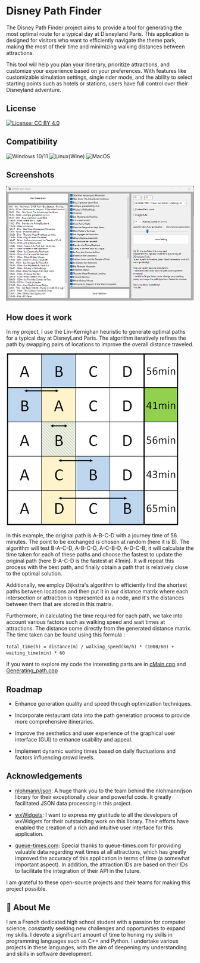 # Disney Path Finder

The Disney Path Finder project aims to provide a tool for generating the most optimal route for a typical day at Disneyland Paris. This application is designed for visitors who want to efficiently navigate the theme park, making the most of their time and minimizing walking distances between attractions.

This tool will help you plan your itinerary, prioritize attractions, and customize your experience based on your preferences. With features like customizable simulation settings, single rider mode, and the ability to select starting points such as hotels or stations, users have full control over their Disneyland adventure.


## License

[![License: CC BY 4.0](https://img.shields.io/badge/License-CC%20BY%204.0-lightgrey.svg)](https://creativecommons.org/licenses/by/4.0/)
## Compatibility

![Windows 10/11](https://img.shields.io/badge/Windows%2010%2F11-tested-brightgreen)
![Linux(Wine)](https://img.shields.io/badge/Linux(Wine)-tested-brightgreen)
![MacOS](https://img.shields.io/badge/MacOS-not%20tested-red)
## Screenshots

![App Screenshot](https://raw.githubusercontent.com/Knahte/Disney_PF/main/Image/App_Screenshot.png)


## How does it work

In my project, I use the Lin–Kernighan heuristic to generate optimal paths for a typical day at DisneyLand Paris. The algorithm iteratively refines the path by swapping pairs of locations to improve the overall distance traveled.

![Algorithm Screenshot](https://raw.githubusercontent.com/Knahte/Disney_PF/main/Image/PF_Algorithm_Screenshot.png)

In this example, the original path is A-B-C-D with a journey time of 56 minutes. The point to be exchanged is chosen at random (here it is B). The algorithm will test B-A-C-D, A-B-C-D, A-C-B-D, A-D-C-B; it will calculate the time taken for each of these paths and choose the fastest to update the original path (here B-A-C-D is the fastest at 41min). It will repeat this process with the best path, and finally obtain a path that is relatively close to the optimal solution. 

Additionally, we employ Dijkstra's algorithm to efficiently find the shortest paths between locations and then put it in our distance matrix where each intersection or attraction is represented as a node, and it's the distances between them that are stored in this matrix. 

Furthermore, in calculating the time required for each path, we take into account various factors such as walking speed and wait times at attractions. The distance come directly from the generated distance matrix. The time taken can be found using this formula :

`total_time(h) = distance(m) / walking_speed(km/h) * (1000/60) + waiting_time(min) * 60`

If you want to explore my code the interesting parts are in [cMain.cpp](https://github.com/Knahte/Disney_PF/blob/main/Generating_path.cpp) and [Generating_path.cpp](https://github.com/Knahte/Disney_PF/blob/main/Generating_path.cpp)


## Roadmap

- Enhance generation quality and speed through optimization techniques.

- Incorporate restaurant data into the path generation process to provide more comprehensive itineraries.

- Improve the aesthetics and user experience of the graphical user interface (GUI) to enhance usability and appeal.

- Implement dynamic waiting times based on daily fluctuations and factors influencing crowd levels.


## Acknowledgements

- [nlohmann/json](https://github.com/nlohmann/json): A huge thank you to the team behind the nlohmann/json library for their exceptionally clear and powerful code. It greatly facilitated JSON data processing in this project.

- [wxWidgets](https://www.wxwidgets.org/): I want to express my gratitude to all the developers of wxWidgets for their outstanding work on this library. Their efforts have enabled the creation of a rich and intuitive user interface for this application.

- [queue-times.com](https://queue-times.com/parks/4): Special thanks to queue-times.com for providing valuable data regarding wait times at all attractions, which has greatly improved the accuracy of this application in terms of time (a somewhat important aspect). 
In addition, the attraction IDs are based on their IDs to facilitate the integration of their API in the future.

I am grateful to these open-source projects and their teams for making this project possible.




## 🚀 About Me
I am a French dedicated high school student with a passion for computer science, constantly seeking new challenges and opportunities to expand my skills. I devote a significant amount of time to honing my skills in programming languages such as C++ and Python. I undertake various projects in these languages, with the aim of deepening my understanding and skills in software development.
